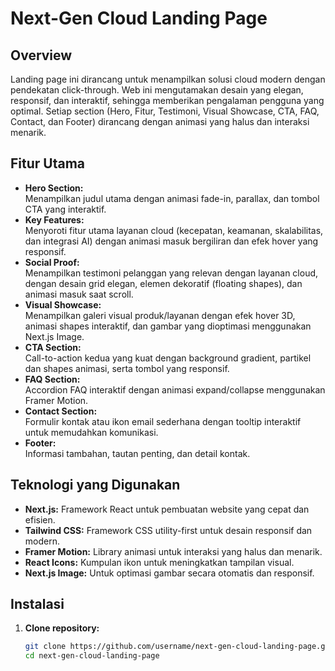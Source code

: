 # Next-Gen Cloud Landing Page

## Overview
Landing page ini dirancang untuk menampilkan solusi cloud modern dengan pendekatan click-through. Web ini mengutamakan desain yang elegan, responsif, dan interaktif, sehingga memberikan pengalaman pengguna yang optimal. Setiap section (Hero, Fitur, Testimoni, Visual Showcase, CTA, FAQ, Contact, dan Footer) dirancang dengan animasi yang halus dan interaksi menarik.

## Fitur Utama
- **Hero Section:**  
  Menampilkan judul utama dengan animasi fade-in, parallax, dan tombol CTA yang interaktif.  
- **Key Features:**  
  Menyoroti fitur utama layanan cloud (kecepatan, keamanan, skalabilitas, dan integrasi AI) dengan animasi masuk bergiliran dan efek hover yang responsif.  
- **Social Proof:**  
  Menampilkan testimoni pelanggan yang relevan dengan layanan cloud, dengan desain grid elegan, elemen dekoratif (floating shapes), dan animasi masuk saat scroll.  
- **Visual Showcase:**  
  Menampilkan galeri visual produk/layanan dengan efek hover 3D, animasi shapes interaktif, dan gambar yang dioptimasi menggunakan Next.js Image.  
- **CTA Section:**  
  Call-to-action kedua yang kuat dengan background gradient, partikel dan shapes animasi, serta tombol yang responsif.  
- **FAQ Section:**  
  Accordion FAQ interaktif dengan animasi expand/collapse menggunakan Framer Motion.  
- **Contact Section:**  
  Formulir kontak atau ikon email sederhana dengan tooltip interaktif untuk memudahkan komunikasi.  
- **Footer:**  
  Informasi tambahan, tautan penting, dan detail kontak.

## Teknologi yang Digunakan
- **Next.js:** Framework React untuk pembuatan website yang cepat dan efisien.
- **Tailwind CSS:** Framework CSS utility-first untuk desain responsif dan modern.
- **Framer Motion:** Library animasi untuk interaksi yang halus dan menarik.
- **React Icons:** Kumpulan ikon untuk meningkatkan tampilan visual.
- **Next.js Image:** Untuk optimasi gambar secara otomatis dan responsif.

## Instalasi
1. **Clone repository:**
   ```bash
   git clone https://github.com/username/next-gen-cloud-landing-page.git
   cd next-gen-cloud-landing-page
